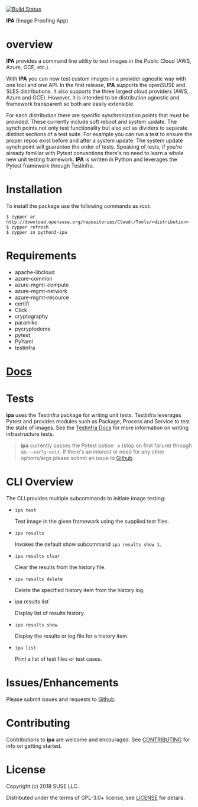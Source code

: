 [![Build Status](https://travis-ci.com/SUSE-Enceladus/ipa.svg?branch=master)](https://travis-ci.com/SUSE-Enceladus/ipa)

**IPA** (Image Proofing App)

overview
========

**IPA** provides a command line utility to test images in the Public
Cloud (AWS, Azure, GCE, etc.).

With **IPA** you can now test custom images in a provider agnostic way
with one tool and one API. In the first release, **IPA** supports the
openSUSE and SLES distributions. It also supports the three largest
cloud providers (AWS, Azure and GCE). However, it is intended to be
distribution agnostic and framework transparent so both are easily
extensible.

For each distribution there are specific synchronization points that
must be provided. These currently include soft reboot and system update.
The synch points not only test functionality but also act as dividers to
separate distinct sections of a test suite. For example you can run a
test to ensure the proper repos exist before and after a system update.
The system update synch point will guarantee the order of tests.
Speaking of tests, if you're already familiar with Pytest conventions
there's no need to learn a whole new unit testing framework. **IPA** is
written in Python and leverages the Pytest framework through Testinfra.

Installation
============

To install the package use the following commands as root:

```shell
$ zypper ar http://download.opensuse.org/repositories/Cloud:/Tools/<distribution>
$ zypper refresh
$ zypper in python3-ipa
```

Requirements
============

-   apache-libcloud
-   azure-common
-   azure-mgmt-compute
-   azure-mgmt-network
-   azure-mgmt-resource
-   certifi
-   Click
-   cryptography
-   paramiko
-   pycryptodome
-   pytest
-   PyYaml
-   testinfra

# [Docs](https://suse-enceladus.github.io/ipa/)

Tests
=====

**ipa** uses the Testinfra package for writing unit tests. Testinfra
leverages Pytest and provides modules such as Package, Process and
Service to test the state of images. See the [Testinfra
Docs](https://testinfra.readthedocs.io/en/latest/) for more information
on writing infrastructure tests.

> **ipa** currently passes the Pytest option `-x` (stop on first
> failure) through as `--early-exit`. If there's an interest or need for
> any other options/args please submit an issue to
> [Github](https://github.com/SUSE-Enceladus/ipa/issues).

CLI Overview
============

The CLI provides multiple subcommands to initiate image testing:

* `ipa test`

   Test image in the given framework using the supplied test files.

* `ipa results`

   Invokes the default show subcommand `ipa results show 1`.

* `ipa results clear`

   Clear the results from the history file.

* `ipa results delete`

   Delete the specified history item from the history log.

* ipa results list`

   Display list of results history.

* `ipa results show`

   Display the results or log file for a history item.

* `ipa list`

   Print a list of test files or test cases.

Issues/Enhancements
===================

Please submit issues and requests to
[Github](https://github.com/SUSE-Enceladus/ipa/issues).

Contributing
============

Contributions to **ipa** are welcome and encouraged. See
[CONTRIBUTING](https://github.com/SUSE-Enceladus/ipa/blob/master/CONTRIBUTING.md)
for info on getting started.

License
=======

Copyright (c) 2018 SUSE LLC.

Distributed under the terms of GPL-3.0+ license, see
[LICENSE](https://github.com/SUSE-Enceladus/ipa/blob/master/LICENSE)
for details.
